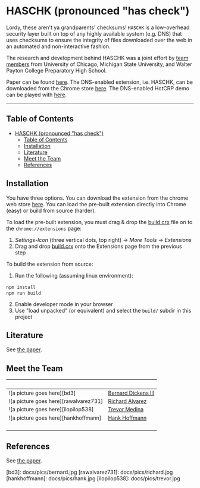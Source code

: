 # HASCHK (pronounced "has check")

Lordy, these aren't ya grandparents' checksums! `HASCHK` is a low-overhead
security layer built on top of any highly available system (e.g. DNS) that uses
checksums to ensure the integrity of files downloaded over the web in an
automated and non-interactive fashion.

The research and development behind HASCHK was a joint effort by [team
members](#meet-the-team) from University of Chicago, Michigan State University,
and Walter Payton College Preparatory High School.

Paper can be found
[here](https://github.com/closed-source/research/psd-mirrored/haschk-paper).
The DNS-enabled extension, i.e. HASCHK, can be downloaded from the Chrome store
[here](https://haschk.dev/install). The DNS-enabled HotCRP demo can be played
with [here](https://hotcrp.haschk.dev).

***

## Table of Contents

<!-- TOC -->

- [HASCHK (pronounced "has check")](#haschk-pronounced-has-check)
  - [Table of Contents](#table-of-contents)
  - [Installation](#installation)
  - [Literature](#literature)
  - [Meet the Team](#meet-the-team)
  - [References](#references)

<!-- /TOC -->

## Installation

You have three options. You can download the extension from the chrome web store
[here](https://haschk.dev/install). You can load the pre-built extension
directly into Chrome (easy) or build from source (harder).

To load the pre-built extension, you must drag & drop the [build.crx](build.crx)
file on to the `chrome://extensions` page:

1. *Settings-Icon* (three vertical dots, top right) -> *More Tools* ->
   *Extensions*
2. Drag and drop [build.crx](build.crx) onto the Extensions page from the
   previous step

To build the extension from source:

1. Run the following (assuming linux environment):

```
npm install
npm run build
```

2. Enable developer mode in your browser
3. Use "load unpacked" (or equivalent) and select the `build/` subdir in this
   project

## Literature

See [the
paper](https://github.com/closed-source/research/psd-mirrored/haschk-paper).

## Meet the Team

<!-- Tables for formatting images? Jeez, welcome back to 1999! -->
|&zwnj;|&zwnj;|
|-|-|
| ![a picture goes here][bd3] | [Bernard Dickens III](https://bernarddickens.com)|
| ![a picture goes here][rawalvarez731] | [Richard Alvarez](http://richard.alvareztech.org)|
| ![a picture goes here][ilopilop538] | [Trevor Medina](ilopilop538@gmail.com)|
| ![a picture goes here][hankhoffmann] | [Hank Hoffmann](http://people.cs.uchicago.edu/~hankhoffmann)|
|&zwnj;|&zwnj;|

## References

See [the
paper](https://github.com/closed-source/research/psd-mirrored/haschk-paper).

[bd3]: docs/pics/bernard.jpg [rawalvarez731]: docs/pics/richard.jpg
[hankhoffmann]: docs/pics/hank.jpg [ilopilop538]: docs/pics/trevor.jpg
